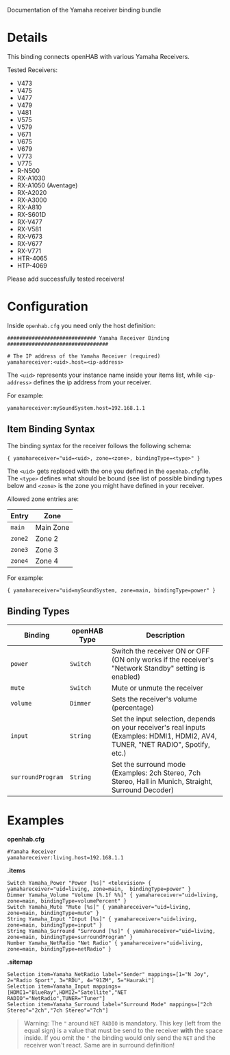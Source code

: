 Documentation of the Yamaha receiver binding bundle

# Details
This binding connects openHAB with various Yamaha Receivers.

Tested Receivers:
* V473
* V475
* V477
* V479
* V481
* V575
* V579
* V671
* V675
* V679
* V773
* V775
* R-N500
* RX-A1030
* RX-A1050 (Aventage)
* RX-A2020
* RX-A3000
* RX-A810
* RX-S601D
* RX-V477
* RX-V581
* RX-V673
* RX-V677
* RX-V771
* HTR-4065
* HTP-4069

Please add successfully tested receivers!

# Configuration

Inside `openhab.cfg` you need only the host definition:

```
############################# Yamaha Receiver Binding #################################

# The IP address of the Yamaha Receiver (required)
yamahareceiver:<uid>.host=<ip-address>
````

The `<uid>` represents your instance name inside your items list, while `<ip-address>` defines the ip address from your receiver.

For example:
```
yamahareceiver:mySoundSystem.host=192.168.1.1 
```

## Item Binding Syntax
The binding syntax for the receiver follows the following schema:

```
{ yamahareceiver="uid=<uid>, zone=<zone>, bindingType=<type>" }
```

The `<uid>` gets replaced with the one you defined in the `openhab.cfg`file. The `<type>` defines what should be bound (see list of possible binding types below and `<zone>` is the zone you might have defined in your receiver.

Allowed zone entries are:

| Entry   | Zone      |
|---------|-----------|
| `main`  | Main Zone |
| `zone2` | Zone 2    |
| `zone3` | Zone 3    |
| `zone4` | Zone 4    |


For example:

```
{ yamahareceiver="uid=mySoundSystem, zone=main, bindingType=power" }
```

## Binding Types

| Binding           | openHAB Type | Description                                                                                                           |
|-------------------|--------------|-----------------------------------------------------------------------------------------------------------------------|
| `power`           | `Switch`     | Switch the receiver ON or OFF (ON only works if the receiver's "Network Standby" setting is enabled)                 |
| `mute`            | `Switch`     | Mute or unmute the receiver                                                                                           |
| `volume`          | `Dimmer`     | Sets the receiver's volume (percentage)                                                                               |
| `input`           | `String`     | Set the input selection, depends on your receiver's real inputs (Examples: HDMI1, HDMI2, AV4, TUNER, "NET RADIO", Spotify, etc.) |
| `surroundProgram` | `String`     | Set the surround mode (Examples: 2ch Stereo, 7ch Stereo, Hall in Munich, Straight, Surround Decoder)                  |
 
# Examples
**openhab.cfg**
```
#Yamaha Receiver 
yamahareceiver:living.host=192.168.1.1
```

**.items**
```
Switch Yamaha_Power "Power [%s]" <television> { yamahareceiver="uid=living, zone=main,  bindingType=power" }
Dimmer Yamaha_Volume "Volume [%.1f %%]" { yamahareceiver="uid=living, zone=main, bindingType=volumePercent" }
Switch Yamaha_Mute "Mute [%s]" { yamahareceiver="uid=living, zone=main, bindingType=mute" }
String Yamaha_Input "Input [%s]" { yamahareceiver="uid=living, zone=main, bindingType=input" } 
String Yamaha_Surround "Surround [%s]" { yamahareceiver="uid=living, zone=main, bindingType=surroundProgram" } 
Number Yamaha_NetRadio "Net Radio" { yamahareceiver="uid=living, zone=main, bindingType=netRadio" }
````

**.sitemap**
```
Selection item=Yamaha_NetRadio label="Sender" mappings=[1="N Joy", 2="Radio Sport", 3="RDU", 4="91ZM", 5="Hauraki"]
Selection item=Yamaha_Input mappings=[HDMI1="BlueRay",HDMI2="Satellite","NET RADIO"="NetRadio",TUNER="Tuner"]
Selection item=Yamaha_Surround label="Surround Mode" mappings=["2ch Stereo"="2ch","7ch Stereo"="7ch"]
```

> Warning: The `"` around `NET RADIO` is mandatory. This key (left from the equal sign) is a value that must be send to the receiver **with** the space inside. If you omit the `"` the binding would only send the `NET` and the receiver won't react. Same are in surround definition!
